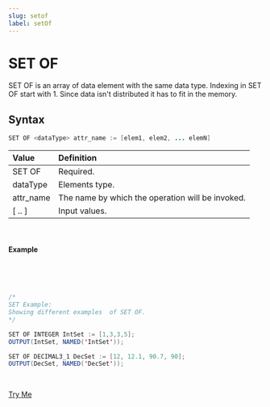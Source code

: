 ```yaml
---
slug: setof
label: setOf
---
```


# SET OF

SET OF is an array of data element with the same data type. Indexing in SET OF start with 1. Since data isn't distributed it has to fit in the memory.

## Syntax

```java
SET OF <dataType> attr_name := [elem1, elem2, ... elemN]
```

| Value     | Definition                                       |
| :-------- | :----------------------------------------------- |
| SET OF    | Required.                                        |
| dataType  | Elements type.                                   |
| attr_name | The name by which the operation will be invoked. |
| [ .. ]    | Input values.                                    |

<br>

#### Example

<br>
<pre id="SetOfExp_1">

```java
/*
SET Example:
Showing different examples  of SET OF.
*/

SET OF INTEGER IntSet := [1,3,3,5];
OUTPUT(IntSet, NAMED('IntSet'));

SET OF DECIMAL3_1 DecSet := [12, 12.1, 90.7, 90];
OUTPUT(DecSet, NAMED('DecSet'));

```

</pre>
<a class="trybutton" href="javascript:OpenECLEditor(['SetOfExp_1'])"> Try Me </a>
